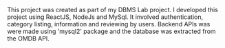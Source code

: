 This project was created as part of my DBMS Lab project. I developed this project using ReactJS, NodeJs and MySql. It involved authentication, category listing, information and reviewing by users. Backend APIs was were made using 'mysql2' package and the database was extracted from the OMDB API.
